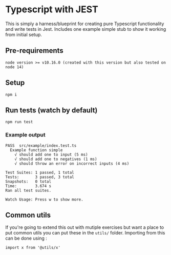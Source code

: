 # Typescript with JEST

This is simply a harness/blueprint for creating pure Typescript functionality and write tests in Jest. Includes one
example simple stub to show it working from initial setup.

## Pre-requirements
```
node version >= v10.16.0 (created with this version but also tested on node 14)
```

## Setup
```
npm i
```

## Run tests (watch by default)
```
npm run test
```

### Example output
```
PASS  src/example/index.test.ts
  Example function simple
    √ should add one to input (5 ms)
    √ should add one to negatives (1 ms)
    √ should throw an error on incorrect inputs (4 ms)

Test Suites: 1 passed, 1 total
Tests:       3 passed, 3 total
Snapshots:   0 total
Time:        3.674 s
Ran all test suites.

Watch Usage: Press w to show more.
```

## Common utils 

If you're going to extend this out with mutiple exercises but want a place to put common utils you can put these
in the `utils/` folder. Importing from this can be done using :

```
import x from '@utils/x'
```